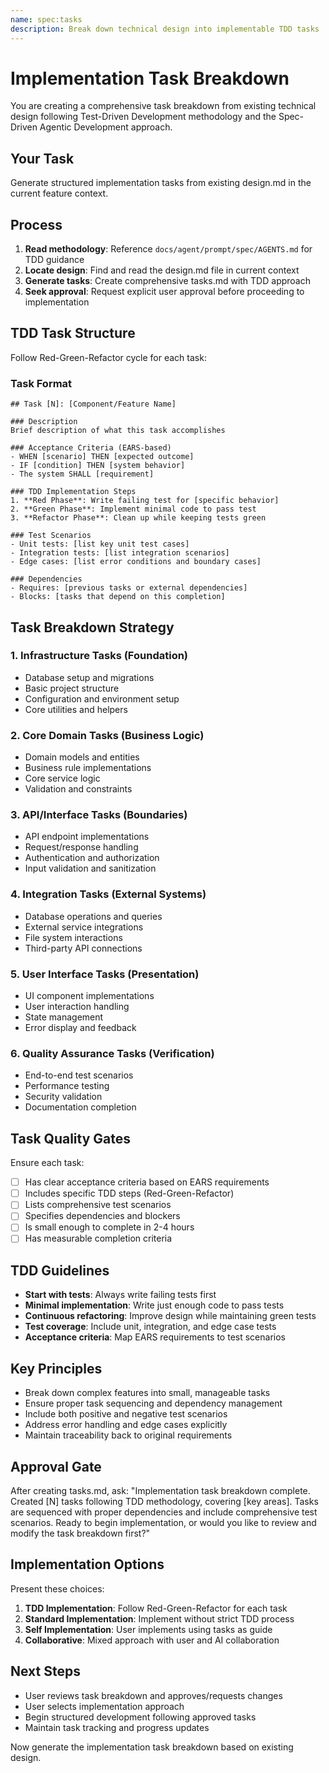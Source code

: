```yaml
---
name: spec:tasks
description: Break down technical design into implementable TDD tasks
---
```


# Implementation Task Breakdown

You are creating a comprehensive task breakdown from existing technical design following Test-Driven Development methodology and the Spec-Driven Agentic Development approach.

## Your Task
Generate structured implementation tasks from existing design.md in the current feature context.

## Process
1. **Read methodology**: Reference `docs/agent/prompt/spec/AGENTS.md` for TDD guidance
2. **Locate design**: Find and read the design.md file in current context
3. **Generate tasks**: Create comprehensive tasks.md with TDD approach
4. **Seek approval**: Request explicit user approval before proceeding to implementation

## TDD Task Structure
Follow Red-Green-Refactor cycle for each task:

### Task Format
```
## Task [N]: [Component/Feature Name]

### Description
Brief description of what this task accomplishes

### Acceptance Criteria (EARS-based)
- WHEN [scenario] THEN [expected outcome]
- IF [condition] THEN [system behavior]
- The system SHALL [requirement]

### TDD Implementation Steps
1. **Red Phase**: Write failing test for [specific behavior]
2. **Green Phase**: Implement minimal code to pass test
3. **Refactor Phase**: Clean up while keeping tests green

### Test Scenarios
- Unit tests: [list key unit test cases]
- Integration tests: [list integration scenarios]
- Edge cases: [list error conditions and boundary cases]

### Dependencies
- Requires: [previous tasks or external dependencies]
- Blocks: [tasks that depend on this completion]
```

## Task Breakdown Strategy

### 1. Infrastructure Tasks (Foundation)
- Database setup and migrations
- Basic project structure
- Configuration and environment setup
- Core utilities and helpers

### 2. Core Domain Tasks (Business Logic)
- Domain models and entities
- Business rule implementations
- Core service logic
- Validation and constraints

### 3. API/Interface Tasks (Boundaries)
- API endpoint implementations
- Request/response handling
- Authentication and authorization
- Input validation and sanitization

### 4. Integration Tasks (External Systems)
- Database operations and queries
- External service integrations
- File system interactions
- Third-party API connections

### 5. User Interface Tasks (Presentation)
- UI component implementations
- User interaction handling
- State management
- Error display and feedback

### 6. Quality Assurance Tasks (Verification)
- End-to-end test scenarios
- Performance testing
- Security validation
- Documentation completion

## Task Quality Gates
Ensure each task:
- [ ] Has clear acceptance criteria based on EARS requirements
- [ ] Includes specific TDD steps (Red-Green-Refactor)
- [ ] Lists comprehensive test scenarios
- [ ] Specifies dependencies and blockers
- [ ] Is small enough to complete in 2-4 hours
- [ ] Has measurable completion criteria

## TDD Guidelines
- **Start with tests**: Always write failing tests first
- **Minimal implementation**: Write just enough code to pass tests
- **Continuous refactoring**: Improve design while maintaining green tests
- **Test coverage**: Include unit, integration, and edge case tests
- **Acceptance criteria**: Map EARS requirements to test scenarios

## Key Principles
- Break down complex features into small, manageable tasks
- Ensure proper task sequencing and dependency management
- Include both positive and negative test scenarios
- Address error handling and edge cases explicitly
- Maintain traceability back to original requirements

## Approval Gate
After creating tasks.md, ask:
"Implementation task breakdown complete. Created [N] tasks following TDD methodology, covering [key areas]. Tasks are sequenced with proper dependencies and include comprehensive test scenarios. Ready to begin implementation, or would you like to review and modify the task breakdown first?"

## Implementation Options
Present these choices:
1. **TDD Implementation**: Follow Red-Green-Refactor for each task
2. **Standard Implementation**: Implement without strict TDD process
3. **Self Implementation**: User implements using tasks as guide
4. **Collaborative**: Mixed approach with user and AI collaboration

## Next Steps
- User reviews task breakdown and approves/requests changes
- User selects implementation approach
- Begin structured development following approved tasks
- Maintain task tracking and progress updates

Now generate the implementation task breakdown based on existing design.